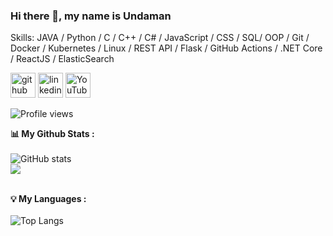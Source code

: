 
### Hi there 👋, my name is Undaman


Skills: JAVA / Python / C / C++ / C# / JavaScript / CSS / SQL/ OOP / Git / Docker / Kubernetes / Linux / REST API / Flask / GitHub Actions / .NET Core / ReactJS / ElasticSearch



[<img src="https://i.imgur.com/blGV46l.png" alt='github' height='40'>](https://github.com/PHUICMT)  [<img src='https://i.imgur.com/a5jDgN0.png' alt='linkedin' height='40'>](https://www.linkedin.com/in/undaman-nopnapaporn-8b8305149/)  [<img src='https://i.imgur.com/foLgDQd.png' alt='YouTube' height='40'>](https://www.youtube.com/channel//user/PHU_ICMT)  


![Profile views](https://gpvc.arturio.dev/PHUICMT)  

<strong>📊 My Github Stats :</strong><br><br>
![GitHub stats](https://github-readme-stats.vercel.app/api?username=PHUICMT&show_icons=true&count_private=true&include_all_commits=true&theme=radical)<br>
<img align="center" src="https://github-readme-streak-stats.herokuapp.com/?user=PHUICMT&theme=radical&hide_border=true"/><br><br>

<strong>💡 My Languages :</strong><br><br>
![Top Langs](https://github-readme-stats.vercel.app/api/top-langs/?username=PHUICMT&langs_count_private=true&theme=radical&card_width=445)<br><br>
  

<!--
**PHUICMT/PHUICMT** is a ✨ _special_ ✨ repository because its `README.md` (this file) appears on your GitHub profile.

Here are some ideas to get you started:

- 🔭 I’m currently working on ...
- 🌱 I’m currently learning ...
- 👯 I’m looking to collaborate on ...
- 🤔 I’m looking for help with ...
- 💬 Ask me about ...
- 📫 How to reach me: ...
- 😄 Pronouns: ...
- ⚡ Fun fact: ...
-->
